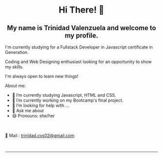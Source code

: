 
<h1 align="center">Hi There! 🙂</h1>
<h2 align="center"> My name is Trinidad Valenzuela and welcome to my profile.</h2>
<p>I'm currently studying for a Fullstack Developer in Javascript certificate in Generation. </p>
<p>Coding and Web Designing enthusiast looking for an opportunity to show my skills.</p>
<p>I'm always open to learn new things!</p>

<!--
**triniv9/triniv9** is a ✨ _special_ ✨ repository because its `README.md` (this file) appears on your GitHub profile.

Here are some ideas to get you started:-->
About me:
- 🌱 I’m currently studying Javascript, HTML and CSS.
- 🔭 I’m currently working on my Bootcamp's final project.
- 🤔 I’m looking for help with ...
- 💬 Ask me about 
- 😄 Pronouns: she/her

<br><br>
📧 Mail : trinidad.cvs02@gmail.com

</div><br>

<hr>
